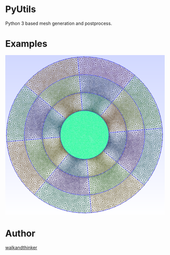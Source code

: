 # PyUtils
Python 3 based mesh generation and postprocess.


# Examples
![radial](MeshGeneration/Circle/circle_msh.png)


# Author
[walkandthinker](mailto:walkandthinker@gmail.com)

